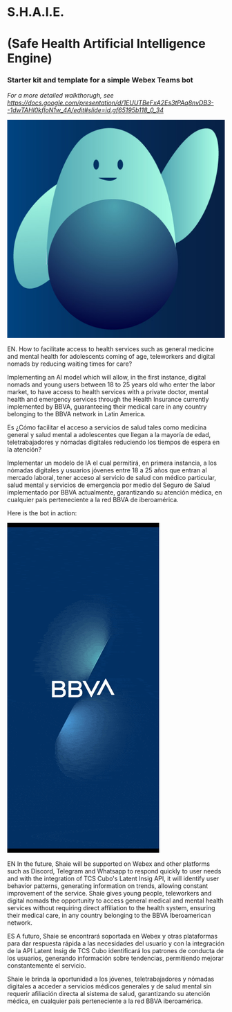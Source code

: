 # S.H.A.I.E.
# (Safe Health Artificial Intelligence Engine)

### Starter kit and template for a simple Webex Teams bot

*For a more detailed walkthorugh, see https://docs.google.com/presentation/d/1EUUTBeFxA2Es3tPAq8nvDB3--1dwTAHl0kfloN1w_4A/edit#slide=id.gf65195b118_0_34*

![What we're making](./images/missing-avatar.jpeg)

EN. 
How to facilitate access to health services such as general medicine and mental health for adolescents coming of age, teleworkers and digital nomads by reducing waiting times for care?

Implementing an AI model which will allow, in the first instance, digital nomads and young users between 18 to 25 years old who enter the labor market, to have access to health services with a private doctor, mental health and emergency services through the Health Insurance currently implemented by BBVA, guaranteeing their medical care in any country belonging to the BBVA network in Latin America.

Es
¿Cómo facilitar el acceso a servicios de salud tales como medicina general y salud mental a adolescentes que llegan a la mayoría de edad, teletrabajadores y nómadas digitales reduciendo los tiempos de espera en la atención?

Implementar un modelo de IA el cual permitirá, en primera instancia, a los nómadas digitales y usuarios jóvenes entre 18 a 25 años que entran al mercado laboral, tener acceso al servicio de salud con médico particular, salud mental y servicios de emergencia por medio del Seguro de Salud implementado por BBVA actualmente, garantizando su atención médica, en cualquier país perteneciente a la red BBVA de iberoamérica.

Here is the bot in action:

![What we're making](./images/webexbotstarter.gif)

EN
In the future, Shaie will be supported on Webex and other platforms such as Discord, Telegram and Whatsapp to respond quickly to user needs and with the integration of TCS Cubo's Latent Insig API, it will identify user behavior patterns, generating information on trends, allowing constant improvement of the service.
Shaie gives young people, teleworkers and digital nomads the opportunity to access general medical and mental health services without requiring direct affiliation to the health system, ensuring their medical care, in any country belonging to the BBVA Iberoamerican network. 

ES
A futuro, Shaie se encontrará soportada en Webex y otras plataformas para dar respuesta rápida a las necesidades del usuario y con la integración de la API Latent Insig de TCS Cubo identificará los patrones de conducta de los usuarios, generando información sobre tendencias, permitiendo mejorar constantemente el servicio.

Shaie le brinda la oportunidad a los jóvenes, teletrabajadores y nómadas digitales a acceder a servicios médicos generales y de salud mental sin requerir afiliación directa al sistema de salud, garantizando su atención médica, en cualquier país perteneciente a la red BBVA iberoamérica.
